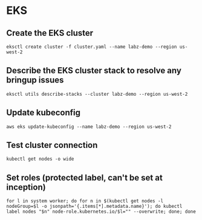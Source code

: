 # EKS

## Create the EKS cluster

```shell
eksctl create cluster -f cluster.yaml --name labz-demo --region us-west-2
```

## Describe the EKS cluster stack to resolve any bringup issues

```shell
eksctl utils describe-stacks --cluster labz-demo --region us-west-2
```

## Update kubeconfig

```shell
aws eks update-kubeconfig --name labz-demo --region us-west-2
```

## Test cluster connection 

```shell
kubectl get nodes -o wide
```

## Set roles (protected label, can't be set at inception)

```shell
for l in system worker; do for n in $(kubectl get nodes -l nodeGroup=$l -o jsonpath='{.items[*].metadata.name}'); do kubectl label nodes "$n" node-role.kubernetes.io/$l="" --overwrite; done; done
```
